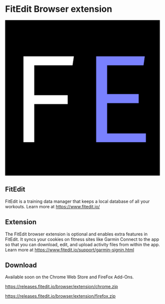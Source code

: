 # FitEdit Browser extension

![FitEdit Logo](FE.png)

## FitEdit

FitEdit is a training data manager that keeps a local database of all your workouts. Learn more at https://www.fitedit.io/

## Extension

The FitEdit browser extension is optional and enables extra features in FitEdit. It syncs your cookies on fitness sites like Garmin Connect to the app so that you can download, edit, and upload activity files from within the app. Learn more at https://www.fitedit.io/support/garmin-signin.html

## Download

Available soon on the Chrome Web Store and FireFox Add-Ons.

https://releases.fitedit.io/browser/extension/chrome.zip

https://releases.fitedit.io/browser/extension/firefox.zip
